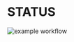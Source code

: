 # STATUS 
![example workflow](https://github.com/wafa71/devops/actions/workflows/status.yml/badge.svg?event=pull)
